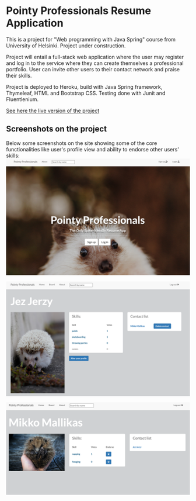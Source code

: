 # Pointy Professionals Resume Application
This is a project for "Web programming with Java Spring" course from University of Helsinki. Project under construction.

Project will entail a full-stack web application where the user may register and log in to the service where they can create themselves a professional portfolio. User can invite other users to their contact network and praise their skills.

Project is deployed to Heroku, build with Java Spring framework, Thymeleaf, HTML and Bootstrap CSS. Testing done with Junit and Fluentlenium.

[See here the live version of the project](https://pure-harbor-61781.herokuapp.com/)

## Screenshots on the project
Below some screenshots on the site showing some of the core functionalities like user's profile view and ability to endorse other users' skills:
 ![Landing page](documentation/landing_page.png)

 ![User's profile page](documentation/profile_page.png)
 
 ![Landing page](documentation/contact_profile.png)
